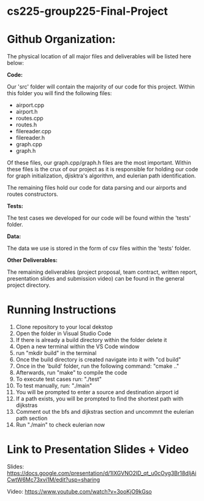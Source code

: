 # cs225-group225-Final-Project

# Github Organization: 

The physical location of all major files and deliverables will be listed here below:

**Code:**

Our 'src' folder will contain the majority of our code for this project. Within this folder you will find the following files:

- airport.cpp
- airport.h
- routes.cpp
- routes.h
- filereader.cpp
- filereader.h
- graph.cpp
- graph.h 

Of these files, our graph.cpp/graph.h files are the most important. Within these files is the crux of our project as it is responsible for holding our code for graph initialization, djisktra's algorithm, and eulerian path identification. 

The remaining files hold our code for data parsing and our airports and routes constructors. 


**Tests:**

The test cases we developed for our code will be found within the 'tests' folder.

**Data:**

The data we use is stored in the form of csv files within the 'tests' folder.

**Other Deliverables:**

The remaining deliverables (project proposal, team contract, written report, presentation slides and submission video) can be found in the general project directory.


# Running Instructions

1) Clone repository to your local dekstop
3) Open the folder in Visual Studio Code
4) If there is already a build directory within the folder delete it
6) Open a new terminal within the VS Code window
7) run "mkdir build" in the terminal
8) Once the build directory is created navigate into it with "cd build"
9) Once in the 'build' folder, run the following command: "cmake .." 
10) Afterwards, run "make" to compile the code
11) To execute test cases run: "./test"
12) To test manually, run: "./main"
13) You will be prompted to enter a source and destination airport id
14) If a path exists, you will be prompted to find the shortest path with dijkstras
15) Comment out the bfs and dijkstras section and uncommnt the eulerian path section
16) Run "./main" to check eulerian now


# Link to Presentation Slides + Video

Slides: https://docs.google.com/presentation/d/1IXGVNO2ID_qt_u0cOyg3Br18dIjAiCwtW6Mc73xvi1M/edit?usp=sharing

Video: https://www.youtube.com/watch?v=3ooKjO9kGso

